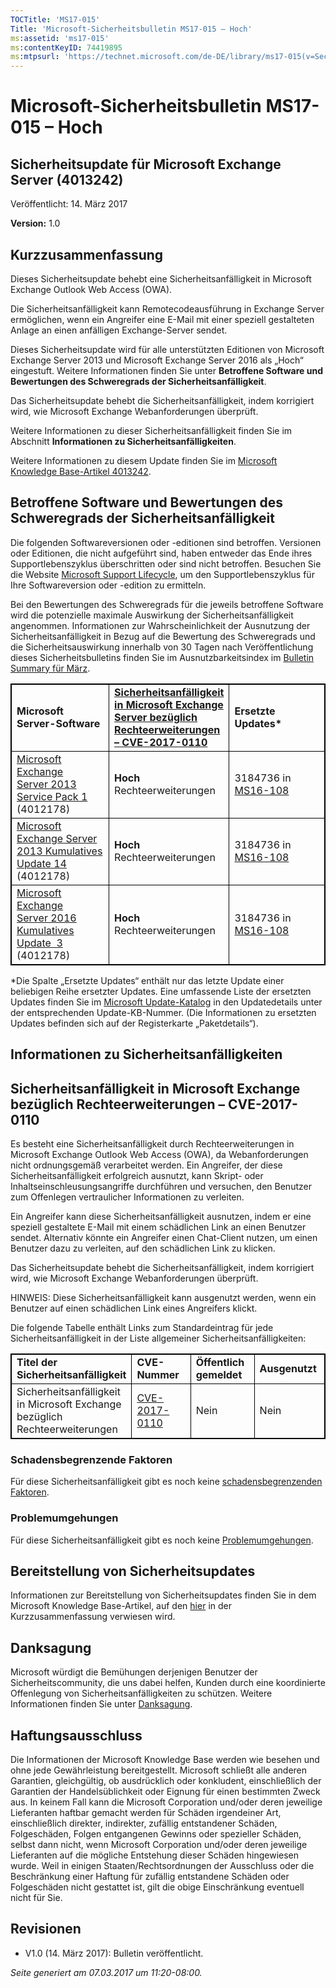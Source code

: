 ```yaml
---
TOCTitle: 'MS17-015'
Title: 'Microsoft-Sicherheitsbulletin MS17-015 – Hoch'
ms:assetid: 'ms17-015'
ms:contentKeyID: 74419895
ms:mtpsurl: 'https://technet.microsoft.com/de-DE/library/ms17-015(v=Security.10)'
---
```


Microsoft-Sicherheitsbulletin MS17-015 – Hoch
=============================================

Sicherheitsupdate für Microsoft Exchange Server (4013242)
---------------------------------------------------------

Veröffentlicht: 14. März 2017

**Version:** 1.0

Kurzzusammenfassung
-------------------

Dieses Sicherheitsupdate behebt eine Sicherheitsanfälligkeit in Microsoft Exchange Outlook Web Access (OWA).

Die Sicherheitsanfälligkeit kann Remotecodeausführung in Exchange Server ermöglichen, wenn ein Angreifer eine E-Mail mit einer speziell gestalteten Anlage an einen anfälligen Exchange-Server sendet.

Dieses Sicherheitsupdate wird für alle unterstützten Editionen von Microsoft Exchange Server 2013 und Microsoft Exchange Server 2016 als „Hoch“ eingestuft. Weitere Informationen finden Sie unter **Betroffene Software und Bewertungen des Schweregrads der Sicherheitsanfälligkeit**.

Das Sicherheitsupdate behebt die Sicherheitsanfälligkeit, indem korrigiert wird, wie Microsoft Exchange Webanforderungen überprüft.

Weitere Informationen zu dieser Sicherheitsanfälligkeit finden Sie im Abschnitt **Informationen zu Sicherheitsanfälligkeiten**.

Weitere Informationen zu diesem Update finden Sie im [Microsoft Knowledge Base-Artikel 4013242](https://support.microsoft.com/de-de/help/4013242).

Betroffene Software und Bewertungen des Schweregrads der Sicherheitsanfälligkeit
--------------------------------------------------------------------------------

Die folgenden Softwareversionen oder -editionen sind betroffen. Versionen oder Editionen, die nicht aufgeführt sind, haben entweder das Ende ihres Supportlebenszyklus überschritten oder sind nicht betroffen. Besuchen Sie die Website [Microsoft Support Lifecycle](https://go.microsoft.com/fwlink/?linkid=21742), um den Supportlebenszyklus für Ihre Softwareversion oder -edition zu ermitteln.

Bei den Bewertungen des Schweregrads für die jeweils betroffene Software wird die potenzielle maximale Auswirkung der Sicherheitsanfälligkeit angenommen. Informationen zur Wahrscheinlichkeit der Ausnutzung der Sicherheitsanfälligkeit in Bezug auf die Bewertung des Schweregrads und die Sicherheitsauswirkung innerhalb von 30 Tagen nach Veröffentlichung dieses Sicherheitsbulletins finden Sie im Ausnutzbarkeitsindex im [Bulletin Summary für März](https://technet.microsoft.com/de-de/library/security/ms17-mar).

<p> </p>
<table style="border:1px solid black;">
<colgroup>
<col width="33%" />
<col width="33%" />
<col width="33%" />
</colgroup>
<tbody>
<tr class="odd">
<td style="border:1px solid black;"><strong>Microsoft Server-Software</strong></td>
<td style="border:1px solid black;"><a href="https://www.cve.mitre.org/cgi-bin/cvename.cgi?name=cve-2017-0110"><strong>Sicherheitsanfälligkeit in Microsoft Exchange Server bezüglich Rechteerweiterungen – CVE-2017-0110</strong></a></td>
<td style="border:1px solid black;"><strong>Ersetzte Updates*</strong></td>
</tr>
<tr class="even">
<td style="border:1px solid black;"><a href="https://www.microsoft.com/downloads/de-de/details.aspx?familyid=1dc2c189-2d5d-4f86-9049-aa403af9c143&amp;displaylang=de-de">Microsoft Exchange Server 2013 Service Pack 1</a><br />
(4012178)</td>
<td style="border:1px solid black;"><strong>Hoch<br />
</strong>Rechteerweiterungen</td>
<td style="border:1px solid black;">3184736 in <a href="https://go.microsoft.com/fwlink/?linkid=824829">MS16-108</a></td>
</tr>
<tr class="odd">
<td style="border:1px solid black;"><a href="https://www.microsoft.com/downloads/de-de/details.aspx?familyid=7d376a06-0941-442b-a57e-37c821398c5c&amp;displaylang=de-de">Microsoft Exchange Server 2013 Kumulatives Update 14</a><br />
(4012178)</td>
<td style="border:1px solid black;"><strong>Hoch<br />
</strong>Rechteerweiterungen</td>
<td style="border:1px solid black;">3184736 in <a href="https://go.microsoft.com/fwlink/?linkid=824829">MS16-108</a></td>
</tr>
<tr class="even">
<td style="border:1px solid black;"><a href="https://www.microsoft.com/downloads/de-de/details.aspx?familyid=24370e12-50a1-4477-a664-11777eb93520&amp;displaylang=de-de">Microsoft Exchange Server 2016 Kumulatives Update  3</a><br />
(4012178)</td>
<td style="border:1px solid black;"><strong>Hoch<br />
</strong>Rechteerweiterungen</td>
<td style="border:1px solid black;">3184736 in <a href="https://go.microsoft.com/fwlink/?linkid=824829">MS16-108</a></td>
</tr>
</tbody>
</table>
  
\*Die Spalte „Ersetzte Updates“ enthält nur das letzte Update einer beliebigen Reihe ersetzter Updates. Eine umfassende Liste der ersetzten Updates finden Sie im [Microsoft Update-Katalog](https://catalog.update.microsoft.com/v7/site/home.aspx) in den Updatedetails unter der entsprechenden Update-KB-Nummer. (Die Informationen zu ersetzten Updates befinden sich auf der Registerkarte „Paketdetails“).
  
Informationen zu Sicherheitsanfälligkeiten  
------------------------------------------
  
Sicherheitsanfälligkeit in Microsoft Exchange bezüglich Rechteerweiterungen – CVE-2017-0110  
-------------------------------------------------------------------------------------------
  
Es besteht eine Sicherheitsanfälligkeit durch Rechteerweiterungen in Microsoft Exchange Outlook Web Access (OWA), da Webanforderungen nicht ordnungsgemäß verarbeitet werden. Ein Angreifer, der diese Sicherheitsanfälligkeit erfolgreich ausnutzt, kann Skript- oder Inhaltseinschleusungsangriffe durchführen und versuchen, den Benutzer zum Offenlegen vertraulicher Informationen zu verleiten.
  
Ein Angreifer kann diese Sicherheitsanfälligkeit ausnutzen, indem er eine speziell gestaltete E-Mail mit einem schädlichen Link an einen Benutzer sendet. Alternativ könnte ein Angreifer einen Chat-Client nutzen, um einen Benutzer dazu zu verleiten, auf den schädlichen Link zu klicken.
  
Das Sicherheitsupdate behebt die Sicherheitsanfälligkeit, indem korrigiert wird, wie Microsoft Exchange Webanforderungen überprüft.
  
HINWEIS: Diese Sicherheitsanfälligkeit kann ausgenutzt werden, wenn ein Benutzer auf einen schädlichen Link eines Angreifers klickt.
  
Die folgende Tabelle enthält Links zum Standardeintrag für jede Sicherheitsanfälligkeit in der Liste allgemeiner Sicherheitsanfälligkeiten:

<p> </p>
<table style="border:1px solid black;">
<colgroup>
<col width="25%" />
<col width="25%" />
<col width="25%" />
<col width="25%" />
</colgroup>
<tbody>
<tr class="odd">
<td style="border:1px solid black;"><strong>Titel der Sicherheitsanfälligkeit</strong></td>
<td style="border:1px solid black;"><strong>CVE-Nummer</strong></td>
<td style="border:1px solid black;"><strong>Öffentlich gemeldet</strong></td>
<td style="border:1px solid black;"><strong>Ausgenutzt</strong></td>
</tr>
<tr class="even">
<td style="border:1px solid black;">Sicherheitsanfälligkeit in Microsoft Exchange bezüglich Rechteerweiterungen</td>
<td style="border:1px solid black;"><a href="https://www.cve.mitre.org/cgi-bin/cvename.cgi?name=cve-2017-0110">CVE-2017-0110</a></td>
<td style="border:1px solid black;">Nein</td>
<td style="border:1px solid black;">Nein</td>
</tr>
</tbody>
</table>
  
### Schadensbegrenzende Faktoren
  
Für diese Sicherheitsanfälligkeit gibt es noch keine [schadensbegrenzenden Faktoren](https://technet.microsoft.com/de-de/library/security/dn848375.aspx).
  
### Problemumgehungen
  
Für diese Sicherheitsanfälligkeit gibt es noch keine [Problemumgehungen](https://technet.microsoft.com/de-de/library/security/dn848375.aspx).
  
Bereitstellung von Sicherheitsupdates  
-------------------------------------
  
Informationen zur Bereitstellung von Sicherheitsupdates finden Sie in dem Microsoft Knowledge Base-Artikel, auf den [hier](#kbarticle) in der Kurzzusammenfassung verwiesen wird.
  
Danksagung  
----------
  
Microsoft würdigt die Bemühungen derjenigen Benutzer der Sicherheitscommunity, die uns dabei helfen, Kunden durch eine koordinierte Offenlegung von Sicherheitsanfälligkeiten zu schützen. Weitere Informationen finden Sie unter [Danksagung](https://technet.microsoft.com/de-de/library/security/mt745121.aspx).
  
Haftungsausschluss  
------------------
  
Die Informationen der Microsoft Knowledge Base werden wie besehen und ohne jede Gewährleistung bereitgestellt. Microsoft schließt alle anderen Garantien, gleichgültig, ob ausdrücklich oder konkludent, einschließlich der Garantien der Handelsüblichkeit oder Eignung für einen bestimmten Zweck aus. In keinem Fall kann die Microsoft Corporation und/oder deren jeweilige Lieferanten haftbar gemacht werden für Schäden irgendeiner Art, einschließlich direkter, indirekter, zufällig entstandener Schäden, Folgeschäden, Folgen entgangenen Gewinns oder spezieller Schäden, selbst dann nicht, wenn Microsoft Corporation und/oder deren jeweilige Lieferanten auf die mögliche Entstehung dieser Schäden hingewiesen wurde. Weil in einigen Staaten/Rechtsordnungen der Ausschluss oder die Beschränkung einer Haftung für zufällig entstandene Schäden oder Folgeschäden nicht gestattet ist, gilt die obige Einschränkung eventuell nicht für Sie.
  
Revisionen  
----------
  
-   V1.0 (14. März 2017): Bulletin veröffentlicht.
  
*Seite generiert am 07.03.2017 um 11:20-08:00.*

